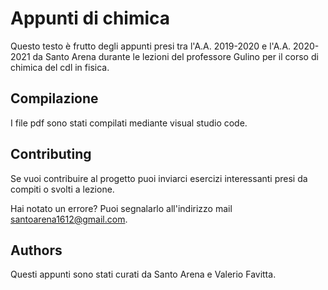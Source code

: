 # Appunti di chimica
Questo testo è frutto degli appunti presi tra l'A.A. 2019-2020 e l'A.A. 2020-2021 da Santo Arena durante le lezioni del professore Gulino per il corso di chimica del cdl in fisica.

## Compilazione 
I file pdf sono stati compilati mediante visual studio code.

## Contributing 
Se vuoi contribuire al progetto puoi inviarci esercizi interessanti presi da compiti o svolti a lezione.

Hai notato un errore? Puoi segnalarlo all'indirizzo mail santoarena1612@gmail.com.

## Authors
Questi appunti sono stati curati da Santo Arena e Valerio Favitta.
